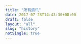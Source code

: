 ```yaml
---
title: "所有资讯"
date: 2017-07-28T14:43:30+08:00
draft: false
layout: "all"
slug: "history"
notSingle: true
---
```


